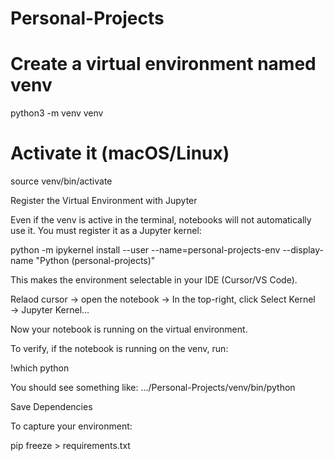 # Personal-Projects

# Create a virtual environment named venv
python3 -m venv venv

# Activate it (macOS/Linux)
source venv/bin/activate

Register the Virtual Environment with Jupyter

Even if the venv is active in the terminal, notebooks will not automatically use it.
You must register it as a Jupyter kernel:

python -m ipykernel install --user --name=personal-projects-env --display-name "Python (personal-projects)"

This makes the environment selectable in your IDE (Cursor/VS Code).

Relaod cursor -> open the notebook -> In the top-right, click Select Kernel → Jupyter Kernel…

Now your notebook is running on the virtual environment.

To verify, if the notebook is running on the venv, run:

!which python

You should see something like:
.../Personal-Projects/venv/bin/python

Save Dependencies

To capture your environment:

pip freeze > requirements.txt